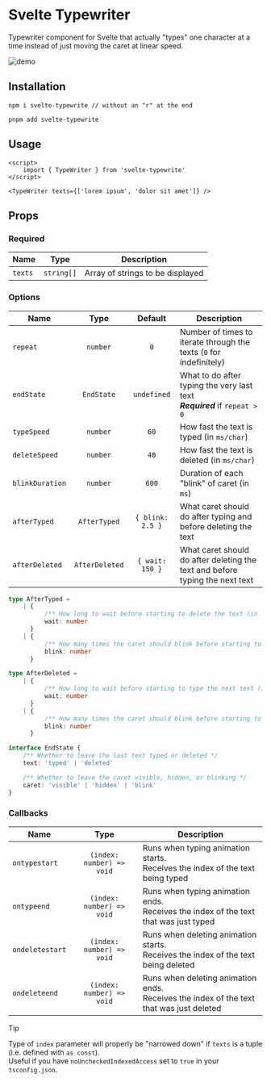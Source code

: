 # Svelte Typewriter

Typewriter component for Svelte that actually "types" one character at a time instead of just moving the caret at linear speed.

![demo](https://github.com/user-attachments/assets/eac207c9-2c1f-47f5-9661-f601983c4950)

## Installation

```shell
npm i svelte-typewrite // without an "r" at the end

pnpm add svelte-typewrite
```

## Usage

```svelte
<script>
    import { TypeWriter } from 'svelte-typewrite'
</script>

<TypeWriter texts={['lorem ipsum', 'dolor sit amet']} />
```

## Props

### Required

| Name    |    Type    | Description                      |
| ------- | :--------: | -------------------------------- |
| `texts` | `string[]` | Array of strings to be displayed |

### Options

| Name            |      Type      |     Default      | Description                                                                  |
| --------------- | :------------: | :--------------: | ---------------------------------------------------------------------------- |
| `repeat`        |    `number`    |       `0`        | Number of times to iterate through the texts (`0` for indefinitely)          |
| `endState`      |   `EndState`   |   `undefined`    | What to do after typing the very last text<br>**_Required_** if `repeat > 0` |
| `typeSpeed`     |    `number`    |       `60`       | How fast the text is typed (in `ms/char`)                                    |
| `deleteSpeed`   |    `number`    |       `40`       | How fast the text is deleted (in `ms/char`)                                  |
| `blinkDuration` |    `number`    |      `600`       | Duration of each "blink" of caret (in `ms`)                                  |
| `afterTyped`    |  `AfterTyped`  | `{ blink: 2.5 }` | What caret should do after typing and before deleting the text               |
| `afterDeleted`  | `AfterDeleted` | `{ wait: 150 }`  | What caret should do after deleting the text and before typing the next text |

```ts
type AfterTyped =
    | {
          /** How long to wait before starting to delete the text (in `ms`) */
          wait: number
      }
    | {
          /** How many times the caret should blink before starting to delete the text */
          blink: number
      }

type AfterDeleted =
    | {
          /** How long to wait before starting to type the next text (in `ms`) */
          wait: number
      }
    | {
          /** How many times the caret should blink before starting to type the next text */
          blink: number
      }

interface EndState {
    /** Whether to leave the last text typed or deleted */
    text: 'typed' | 'deleted'

    /** Whether to leave the caret visible, hidden, or blinking */
    caret: 'visible' | 'hidden' | 'blink'
}
```

### Callbacks

| Name            |           Type            | Description                                                                                |
| --------------- | :-----------------------: | ------------------------------------------------------------------------------------------ |
| `ontypestart`   | `(index: number) => void` | Runs when typing animation starts.<br>Receives the index of the text being typed           |
| `ontypeend`     | `(index: number) => void` | Runs when typing animation ends.<br>Receives the index of the text that was just typed     |
| `ondeletestart` | `(index: number) => void` | Runs when deleting animation starts.<br>Receives the index of the text being deleted       |
| `ondeleteend`   | `(index: number) => void` | Runs when deleting animation ends.<br>Receives the index of the text that was just deleted |

> [!TIP]
> Type of `index` parameter will properly be "narrowed down" if `texts` is a tuple (i.e. defined with `as const`).  
> Useful if you have `noUncheckedIndexedAccess` set to `true` in your `tsconfig.json`.
